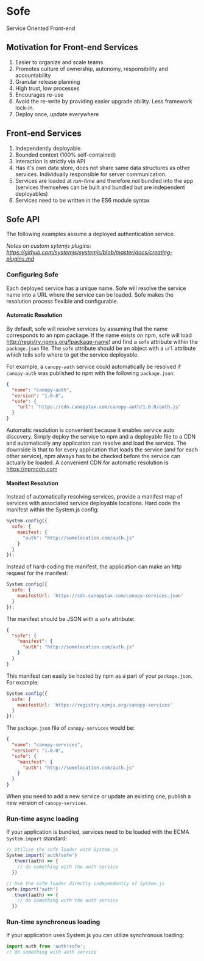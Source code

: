 # Sofe
Service Oriented Front-end

## Motivation for Front-end Services
1. Easier to organize and scale teams
2. Promotes culture of ownership, autonomy, responsibility and accountability
3. Granular release planning
4. High trust, low processes
5. Encourages re-use
6. Avoid the re-write by providing easier upgrade ability. Less framework lock-in.
7. Deploy once, update everywhere

## Front-end Services
1. Independently deployable
2. Bounded context (100% self-contained)
3. Interaction is strictly via API
4. Has it's own data store, does not share same data structures as other services. Individually responsible for server communication.
5. Services are loaded at *run-time* and therefore *not* bundled into the app (services themselves can be built and bundled but are independent deployables)
6. Services need to be written in the ES6 module syntax

## Sofe API
The following examples assume a deployed authentication service.

*Notes on custom sytemjs plugins: https://github.com/systemjs/systemjs/blob/master/docs/creating-plugins.md*

### Configuring Sofe
Each deployed service has a unique name. Sofe will resolve the service name into a URL where the service can be loaded.
Sofe makes the resolution process flexible and configurable.

#### Automatic Resolution
By default, sofe will resolve services by assuming that the name corresponds to an npm package. If the name exists on npm,
sofe will load http://registry.npmjs.org/!package-name! and find a `sofe` attribute within the `package.json` file.
The `sofe` attribute should be an object with a `url` attribute which tells sofe where to get the service deployable.

For example, a `canopy-auth` service could automatically be resolved if `canopy-auth` was published to npm with the following
`package.json`:
```json
{
  "name": "canopy-auth",
  "version": "1.0.0",
  "sofe": {
    "url": "https://cdn.canopytax.com/canopy-auth/1.0.0/auth.js"
  }
}
```
Automatic resolution is convenient because it enables service auto discovery. Simply deploy the service to npm and a deployable file to a CDN and automatically any application can resolve and load the service. The downside is that to for every application that loads the service (and for each other service), npm always has to be checked before the service can actually be loaded. A convenient CDN for automatic resolution is https://npmcdn.com

#### Manifest Resolution
Instead of automatically resolving services, provide a manifest map of services with associated service deployable locations.
Hard code the manifest within the System.js config:
```javascript
System.config({
  sofe: {
    manifest: {
      "auth": "http://somelocation.com/auth.js"
    }
  }
});
```

Instead of hard-coding the manifest, the application can make an http request for the manifest:
```javascript
System.config({
  sofe: {
    manifestUrl: 'https://cdn.canopytax.com/canopy-services.json'
  }
});
```

The manifest should be JSON with a `sofe` attribute:
```json
{
  "sofe": {
    "manifest": {
      "auth": "http://somelocation.com/auth.js"
    }
  }
}
```

This manifest can easily be hosted by npm as a part of your `package.json`. For example:

```javascript
System.config({
  sofe: {
    manifestUrl: 'https://registry.npmjs.org/canopy-services'
  }
});
```

The `package.json` file of `canopy-services` would be:
```json
{
  "name": "canopy-services",
  "version": "1.0.0",
  "sofe": {
    "manifest": {
      "auth": "http://somelocation.com/auth.js"
    }
  }
}
```

When you need to add a new service or update an existing one, publish a new version of `canopy-services`.

### Run-time async loading
If your application is bundled, services need to be loaded with the ECMA `System.import` standard:
```javascript
// Utilize the sofe loader with System.js
System.import('auth!sofe')
  .then((auth) => {
    // do something with the auth service
  })
```

```javascript
// Use the sofe loader directly independently of System.js
sofe.import('auth')
  .then((auth) => {
    // do something with the auth service
  })
```

### Run-time synchronous loading
If your application uses System.js you can utilize synchronous loading:
```javascript
import auth from 'auth!sofe';
// do something with auth service
```
